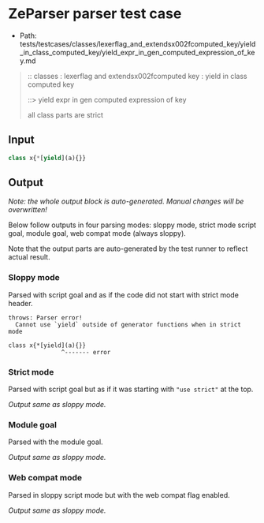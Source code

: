 # ZeParser parser test case

- Path: tests/testcases/classes/lexerflag_and_extendsx002fcomputed_key/yield_in_class_computed_key/yield_expr_in_gen_computed_expression_of_key.md

> :: classes : lexerflag and extendsx002fcomputed key : yield in class computed key
>
> ::> yield expr in gen computed expression of key
>
> all class parts are strict

## Input

`````js
class x{*[yield](a){}}
`````

## Output

_Note: the whole output block is auto-generated. Manual changes will be overwritten!_

Below follow outputs in four parsing modes: sloppy mode, strict mode script goal, module goal, web compat mode (always sloppy).

Note that the output parts are auto-generated by the test runner to reflect actual result.

### Sloppy mode

Parsed with script goal and as if the code did not start with strict mode header.

`````
throws: Parser error!
  Cannot use `yield` outside of generator functions when in strict mode

class x{*[yield](a){}}
               ^------- error
`````

### Strict mode

Parsed with script goal but as if it was starting with `"use strict"` at the top.

_Output same as sloppy mode._

### Module goal

Parsed with the module goal.

_Output same as sloppy mode._

### Web compat mode

Parsed in sloppy script mode but with the web compat flag enabled.

_Output same as sloppy mode._
